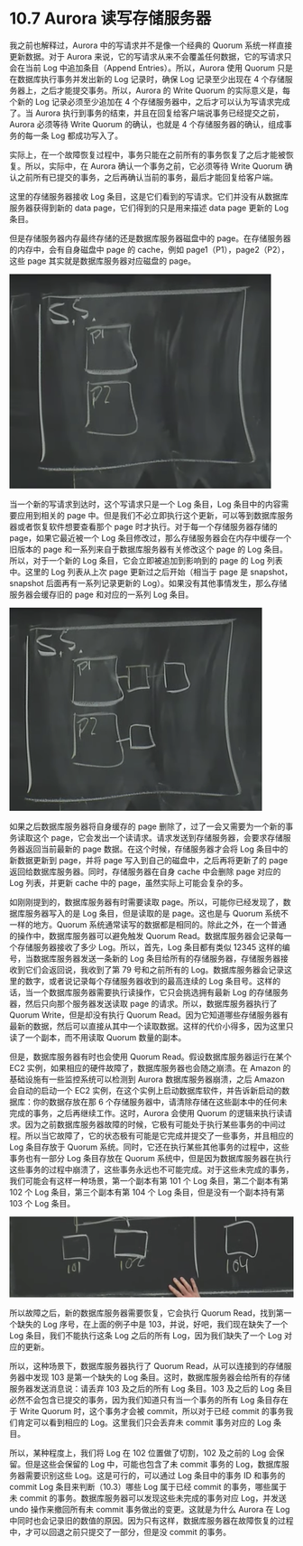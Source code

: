 # 10.7 Aurora 读写存储服务器

我之前也解释过，Aurora 中的写请求并不是像一个经典的 Quorum 系统一样直接更新数据。对于 Aurora 来说，它的写请求从来不会覆盖任何数据，它的写请求只会在当前 Log 中追加条目（Append Entries）。所以，Aurora 使用 Quorum 只是在数据库执行事务并发出新的 Log 记录时，确保 Log 记录至少出现在 4 个存储服务器上，之后才能提交事务。所以，Aurora 的 Write Quorum 的实际意义是，每个新的 Log 记录必须至少追加在 4 个存储服务器中，之后才可以认为写请求完成了。当 Aurora 执行到事务的结束，并且在回复给客户端说事务已经提交之前，Aurora 必须等待 Write Quorum 的确认，也就是 4 个存储服务器的确认，组成事务的每一条 Log 都成功写入了。

实际上，在一个故障恢复过程中，事务只能在之前所有的事务恢复了之后才能被恢复。所以，实际中，在 Aurora 确认一个事务之前，它必须等待 Write Quorum 确认之前所有已提交的事务，之后再确认当前的事务，最后才能回复给客户端。

这里的存储服务器接收 Log 条目，这是它们看到的写请求。它们并没有从数据库服务器获得到新的 data page，它们得到的只是用来描述 data page 更新的 Log 条目。

但是存储服务器内存最终存储的还是数据库服务器磁盘中的 page。在存储服务器的内存中，会有自身磁盘中 page 的 cache，例如 page1（P1），page2（P2），这些 page 其实就是数据库服务器对应磁盘的 page。

![](<../assets/image (342).png>)

当一个新的写请求到达时，这个写请求只是一个 Log 条目，Log 条目中的内容需要应用到相关的 page 中。但是我们不必立即执行这个更新，可以等到数据库服务器或者恢复软件想要查看那个 page 时才执行。对于每一个存储服务器存储的 page，如果它最近被一个 Log 条目修改过，那么存储服务器会在内存中缓存一个旧版本的 page 和一系列来自于数据库服务器有关修改这个 page 的 Log 条目。所以，对于一个新的 Log 条目，它会立即被追加到影响到的 page 的 Log 列表中。这里的 Log 列表从上次 page 更新过之后开始（相当于 page 是 snapshot，snapshot 后面再有一系列记录更新的 Log）。如果没有其他事情发生，那么存储服务器会缓存旧的 page 和对应的一系列 Log 条目。

![](<../assets/image (343).png>)

如果之后数据库服务器将自身缓存的 page 删除了，过了一会又需要为一个新的事务读取这个 page，它会发出一个读请求。请求发送到存储服务器，会要求存储服务器返回当前最新的 page 数据。在这个时候，存储服务器才会将 Log 条目中的新数据更新到 page，并将 page 写入到自己的磁盘中，之后再将更新了的 page 返回给数据库服务器。同时，存储服务器在自身 cache 中会删除 page 对应的 Log 列表，并更新 cache 中的 page，虽然实际上可能会复杂的多。

如刚刚提到的，数据库服务器有时需要读取 page。所以，可能你已经发现了，数据库服务器写入的是 Log 条目，但是读取的是 page。这也是与 Quorum 系统不一样的地方。Quorum 系统通常读写的数据都是相同的。除此之外，在一个普通的操作中，数据库服务器可以避免触发 Quorum Read。数据库服务器会记录每一个存储服务器接收了多少 Log。所以，首先，Log 条目都有类似 12345 这样的编号，当数据库服务器发送一条新的 Log 条目给所有的存储服务器，存储服务器接收到它们会返回说，我收到了第 79 号和之前所有的 Log。数据库服务器会记录这里的数字，或者说记录每个存储服务器收到的最高连续的 Log 条目号。这样的话，当一个数据库服务器需要执行读操作，它只会挑选拥有最新 Log 的存储服务器，然后只向那个服务器发送读取 page 的请求。所以，数据库服务器执行了 Quorum Write，但是却没有执行 Quorum Read。因为它知道哪些存储服务器有最新的数据，然后可以直接从其中一个读取数据。这样的代价小得多，因为这里只读了一个副本，而不用读取 Quorum 数量的副本。

但是，数据库服务器有时也会使用 Quorum Read。假设数据库服务器运行在某个 EC2 实例，如果相应的硬件故障了，数据库服务器也会随之崩溃。在 Amazon 的基础设施有一些监控系统可以检测到 Aurora 数据库服务器崩溃，之后 Amazon 会自动的启动一个 EC2 实例，在这个实例上启动数据库软件，并告诉新启动的数据库：你的数据存放在那 6 个存储服务器中，请清除存储在这些副本中的任何未完成的事务，之后再继续工作。这时，Aurora 会使用 Quorum 的逻辑来执行读请求。因为之前数据库服务器故障的时候，它极有可能处于执行某些事务的中间过程。所以当它故障了，它的状态极有可能是它完成并提交了一些事务，并且相应的 Log 条目存放于 Quorum 系统。同时，它还在执行某些其他事务的过程中，这些事务也有一部分 Log 条目存放在 Quorum 系统中，但是因为数据库服务器在执行这些事务的过程中崩溃了，这些事务永远也不可能完成。对于这些未完成的事务，我们可能会有这样一种场景，第一个副本有第 101 个 Log 条目，第二个副本有第 102 个 Log 条目，第三个副本有第 104 个 Log 条目，但是没有一个副本持有第 103 个 Log 条目。

![](<../assets/image (344).png>)

所以故障之后，新的数据库服务器需要恢复，它会执行 Quorum Read，找到第一个缺失的 Log 序号，在上面的例子中是 103，并说，好吧，我们现在缺失了一个 Log 条目，我们不能执行这条 Log 之后的所有 Log，因为我们缺失了一个 Log 对应的更新。

所以，这种场景下，数据库服务器执行了 Quorum Read，从可以连接到的存储服务器中发现 103 是第一个缺失的 Log 条目。这时，数据库服务器会给所有的存储服务器发送消息说：请丢弃 103 及之后的所有 Log 条目。103 及之后的 Log 条目必然不会包含已提交的事务，因为我们知道只有当一个事务的所有 Log 条目存在于 Write Quorum 时，这个事务才会被 commit，所以对于已经 commit 的事务我们肯定可以看到相应的 Log。这里我们只会丢弃未 commit 事务对应的 Log 条目。

所以，某种程度上，我们将 Log 在 102 位置做了切割，102 及之前的 Log 会保留。但是这些会保留的 Log 中，可能也包含了未 commit 事务的 Log，数据库服务器需要识别这些 Log。这是可行的，可以通过 Log 条目中的事务 ID 和事务的 commit Log 条目来判断（10.3）哪些 Log 属于已经 commit 的事务，哪些属于未 commit 的事务。数据库服务器可以发现这些未完成的事务对应 Log，并发送 undo 操作来撤回所有未 commit 事务做出的变更。这就是为什么 Aurora 在 Log 中同时也会记录旧的数值的原因。因为只有这样，数据库服务器在故障恢复的过程中，才可以回退之前只提交了一部分，但是没 commit 的事务。
